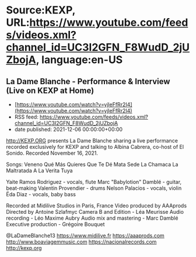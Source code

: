 # Source:KEXP, URL:https://www.youtube.com/feeds/videos.xml?channel_id=UC3I2GFN_F8WudD_2jUZbojA, language:en-US

## La Dame Blanche - Performance & Interview (Live on KEXP at Home)
 - [https://www.youtube.com/watch?v=yjleFfRr2I4](https://www.youtube.com/watch?v=yjleFfRr2I4)
 - RSS feed: https://www.youtube.com/feeds/videos.xml?channel_id=UC3I2GFN_F8WudD_2jUZbojA
 - date published: 2021-12-06 00:00:00+00:00

http://KEXP.ORG presents La Dame Blanche sharing a live performance recorded exclusively for KEXP and talking to Albina Cabrera, co-host of El Sonido. Recorded November 16, 2021.

Songs:
Veneno
Qué Más Quieres Que Te Dé
Mata Sede
La Chamaca
La Maltratada
A La Verita Tuya

Yaite Ramos Rodriguez - vocals, flute
Marc "Babylotion" Damblé - guitar, beat-making
Valentin Provendier - drums
Nelson Palacios - vocals, violin
Ëda Diaz - vocals, baby bass

Recorded at Midilive Studios in Paris, France
Video produced by AAAprods
Directed by Antoine Szlafmyc
Camera B and Edition - Léa Meurisse
Audio recording - Léo Maxime Aubry
Audio mix and mastering - Marc Damblé
Executive production - Grégoire Bouquet

@LaDameBlanche13
https://www.midilive.fr
https://aaaprods.com
http://www.boaviagemmusic.com
https://nacionalrecords.com
http://kexp.org

